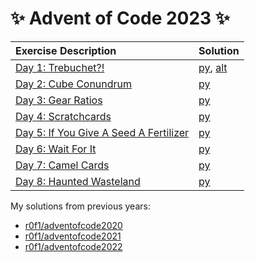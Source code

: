 # :sparkles: Advent of Code 2023 :sparkles:

|Exercise Description|Solution|
|:---|:---|
|[Day 1: Trebuchet?!](https://adventofcode.com/2023/day/1)                     |[py](/day01/main.py), [alt](/day01/alt.py)|
|[Day 2: Cube Conundrum](https://adventofcode.com/2023/day/2)                  |[py](/day02/main.py)|
|[Day 3: Gear Ratios](https://adventofcode.com/2023/day/3)                     |[py](/day03/main.py)|
|[Day 4: Scratchcards](https://adventofcode.com/2023/day/4)                    |[py](/day04/main.py)|
|[Day 5: If You Give A Seed A Fertilizer](https://adventofcode.com/2023/day/5) |[py](/day05/main.py)|
|[Day 6: Wait For It](https://adventofcode.com/2023/day/6)                     |[py](/day06/main.py)|
|[Day 7: Camel Cards](https://adventofcode.com/2023/day/7)                     |[py](/day07/main.py)|
|[Day 8: Haunted Wasteland](https://adventofcode.com/2023/day/8)               |[py](/day08/main.py)|


My solutions from previous years:
* [r0f1/adventofcode2020](https://github.com/r0f1/adventofcode2020)
* [r0f1/adventofcode2021](https://github.com/r0f1/adventofcode2021)
* [r0f1/adventofcode2022](https://github.com/r0f1/adventofcode2022)
